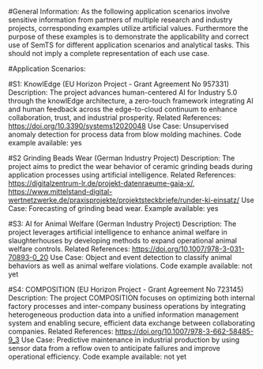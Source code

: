 #General Information:
As the following application scenarios involve sensitive information from partners of multiple research and industry projects, corresponding examples utilize artificial values.
Furthermore the purpose of these examples is to demonstrate the applicability and correct use of SemTS for different application scenarios and analytical tasks. This should not imply a complete representation of each use case.

#Application Scenarios:

#S1:
KnowlEdge (EU Horizon Project - Grant Agreement No 957331)
Description: The project advances human-centered AI for Industry 5.0 through the knowlEdge architecture, a zero-touch framework integrating AI and human feedback across the edge-to-cloud continuum to enhance collaboration, trust, and industrial prosperity.
Related References: https://doi.org/10.3390/systems12020048
Use Case: Unsupervised anomaly detection for process data from blow molding machines.
Code example available: yes

#S2
Grinding Beads Wear (German Industry Project)
Description: The project aims to predict the wear behavior of ceramic grinding beads during application processes using artificial intelligence.
Related References: https://digitalzentrum-lr.de/projekt-datenraeume-gaia-x/, https://www.mittelstand-digital-wertnetzwerke.de/praxisprojekte/projektsteckbriefe/runder-ki-einsatz/
Use Case: Forecasting of grinding bead wear.
Example available: yes

#S3:
AI for Animal Welfare (German Industry Project)
Description: The project leverages artificial intelligence to enhance animal welfare in slaughterhouses by developing methods to expand operational animal welfare controls.
Related References: https://doi.org/10.1007/978-3-031-70893-0_20
Use Case: Object and event detection to classify animal behaviors as well as animal welfare violations.
Code example available: not yet

#S4:
COMPOSITION (EU Horizon Project - Grant Agreement No 723145)
Description: The project COMPOSITION focuses on optimizing both internal factory processes and inter-company business operations by integrating heterogeneous production data into a unified information management system and enabling secure, efficient data exchange between collaborating companies.
Related References: https://doi.org/10.1007/978-3-662-58485-9_3
Use Case: Predictive maintenance in industrial production by using sensor data from a reflow oven to anticipate failures and improve operational efficiency.
Code example available: not yet
